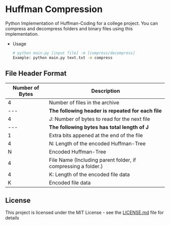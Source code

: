 # Huffman Compression

Python Implementation of Huffman-Coding for a college project.
You can compress and decompress folders and binary files using this implementation.

* Usage
  ```bash
  # python main.py [input file] -m [compress/decompress]
  Example: python main.py text.txt -m compress
  ```
  
## File Header Format
Number of  Bytes | Description 
--- | --- 
4 | Number of files in the archive
---|**The following header is repeated for each file**
4 | J: Number of bytes to read for the next file
---|**The following bytes has total length of J**
1 | Extra bits appened at the end of the file
4 | N: Length of the encoded Huffman-Tree
N | Encoded Huffman-Tree
4 | File Name (Including parent folder, if compressing a folder.)
4 | K: Length of the encoded file data
K | Encoded file data

## License

This project is licensed under the MIT License - see the [LICENSE.md](LICENSE.md) file for details
